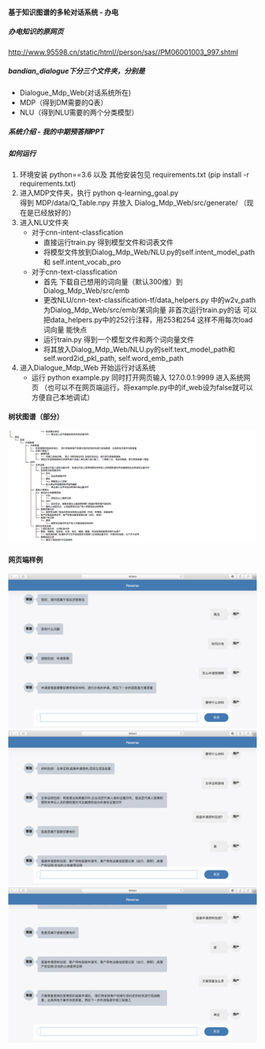 #### 基于知识图谱的多轮对话系统 - 办电

##### 办电知识的原网页  
http://www.95598.cn/static/html//person/sas//PM06001003_997.shtml

##### bandian_dialogue下分三个文件夹，分别是  
* Dialogue_Mdp_Web(对话系统所在)
* MDP（得到DM需要的Q表）
* NLU（得到NLU需要的两个分类模型）  

##### 系统介绍 - 我的中期预答辩PPT   

##### 如何运行
1. 环境安装 python==3.6 以及 其他安装包见 requirements.txt (pip install -r requirements.txt)
2. 进入MDP文件夹，执行 python q-learning_goal.py  
   得到 MDP/data/Q_Table.npy 并放入 Dialog_Mdp_Web/src/generate/ （现在是已经放好的）
3. 进入NLU文件夹
   * 对于cnn-intent-classfication
     * 直接运行train.py 得到模型文件和词表文件
     * 将模型文件放到Dialog_Mdp_Web/NLU.py的self.intent_model_path 和 self.intent_vocab_pro
   * 对于cnn-text-classfication
     * 首先 下载自己想用的词向量（默认300维）到 Dialog_Mdp_Web/src/emb
     * 更改NLU/cnn-text-classification-tf/data_helpers.py 中的w2v_path 为Dialog_Mdp_Web/src/emb/某词向量
       非首次运行train.py的话 可以把data_helpers.py中的252行注释，用253和254 这样不用每次load词向量 能快点
     * 运行train.py 得到一个模型文件和两个词向量文件
     * 将其放入Dialog_Mdp_Web/NLU.py的self.text_model_path和 self.word2id_pkl_path, self.word_emb_path
4. 进入Dialogue_Mdp_Web 开始运行对话系统
   * 运行 python example.py 同时打开网页输入 127.0.0.1:9999 进入系统网页
     （也可以不在网页端运行，将example.py中的if_web设为false就可以 方便自己本地调试）
   
   
   
#### 树状图谱（部分）
![image](https://github.com/luffywalf/BandianDialog/blob/master/picture/kg_example.png)

#### 网页端样例
![image](https://github.com/luffywalf/BandianDialog/blob/master/picture/dialog_1.png)
![image](https://github.com/luffywalf/BandianDialog/blob/master/picture/dialog_2.png)
![image](https://github.com/luffywalf/BandianDialog/blob/master/picture/dialog_3.png)




